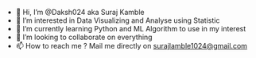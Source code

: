 - 👋 Hi, I’m @Daksh024 aka Suraj Kamble
- 👀 I’m interested in Data Visualizing and Analyse using Statistic 
- 🌱 I’m currently learning Python and ML Algorithm to use in my interest
- 💞️ I’m looking to collaborate on everything
- 📫 How to reach me ? Mail me directly on surajlamble1024@gmail.com

<!---
Daksh024/Daksh024 is a ✨ special ✨ repository because its `README.md` (this file) appears on your GitHub profile.
You can click the Preview link to take a look at your changes.
--->
